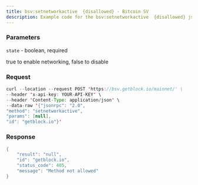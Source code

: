 ```yaml
---
title: bsv:setnetworkactive  {disallowed} - Bitcoin SV
description: Example code for the bsv:setnetworkactive  {disallowed} json-rpc method. Сomplete guide on how to use bsv:setnetworkactive  {disallowed} json-rpc in GetBlock.io Web3 documentation.
---
```


### Parameters


`state` - boolean, required

true to enable networking, false to disable

### Request

``` java
curl --location --request POST 'https://bsv.getblock.io/mainnet/' \ 
--header 'x-api-key: YOUR-API-KEY' \ 
--header 'Content-Type: application/json' \ 
--data-raw '{"jsonrpc": "2.0",
"method": "setnetworkactive",
"params": [null],
"id": "getblock.io"}'
```

###  Response

``` java
{
    "result": "null",
    "id": "getblock.io",
    "status_code": 405,
    "message": "Method not allowed"
}
```

